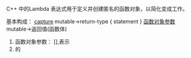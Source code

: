 C++ 中的Lambda 表达式用于定义并创建匿名的函数对象，以简化变成工作。

基本构成：
[capture](parameters) mutable->return-type
{
	statement
}
[函数对象参数](操作符重载函数参数)mutable->返回值(函数体)

1. 函数对象参数：
[],表示
2. 的


<!--stackedit_data:
eyJoaXN0b3J5IjpbLTYwMTUyNjY1M119
-->